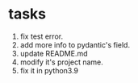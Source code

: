 # tasks

1. fix test error.
2. add more info to pydantic's field.
3. update README.md
4. modify it's project name.
5. fix it in python3.9
